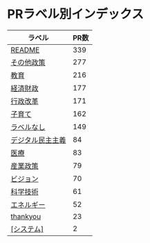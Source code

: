 # PRラベル別インデックス

| ラベル | PR数 |
|--------|------|
| [README](label_README.md) | 339 |
| [その他政策](label_その他政策.md) | 277 |
| [教育](label_教育.md) | 216 |
| [経済財政](label_経済財政.md) | 177 |
| [行政改革](label_行政改革.md) | 171 |
| [子育て](label_子育て.md) | 162 |
| [ラベルなし](label_ラベルなし.md) | 149 |
| [デジタル民主主義](label_デジタル民主主義.md) | 84 |
| [医療](label_医療.md) | 83 |
| [産業政策](label_産業政策.md) | 79 |
| [ビジョン](label_ビジョン.md) | 70 |
| [科学技術](label_科学技術.md) | 61 |
| [エネルギー](label_エネルギー.md) | 52 |
| [thankyou](label_thankyou.md) | 23 |
| [[システム]](label_[システム].md) | 2 |
